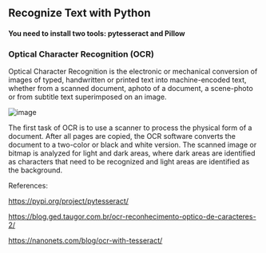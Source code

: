  ## Recognize Text with Python
 
 #### You need to install two tools: pytesseract and Pillow
 
 ### Optical Character Recognition (OCR)
 
 Optical Character Recognition is the electronic or mechanical conversion of images of 
typed, handwritten or printed text into machine-encoded text, whether from a
scanned document, aphoto of a document, a scene-photo or from subtitle text
superimposed on an image.

![image](https://user-images.githubusercontent.com/38785749/140623680-b1d22f65-97a9-47af-8137-b5afaf4a2a97.png)


The first task of OCR is to use a scanner to process the physical form of a document.
After all pages are copied, the OCR software converts the document to a two-color or black and white version.
The scanned image or bitmap is analyzed for light and dark areas, where dark areas are identified as characters that need to be recognized and light areas are
identified as the background.




References:

https://pypi.org/project/pytesseract/

https://blog.ged.taugor.com.br/ocr-reconhecimento-optico-de-caracteres-2/

https://nanonets.com/blog/ocr-with-tesseract/

